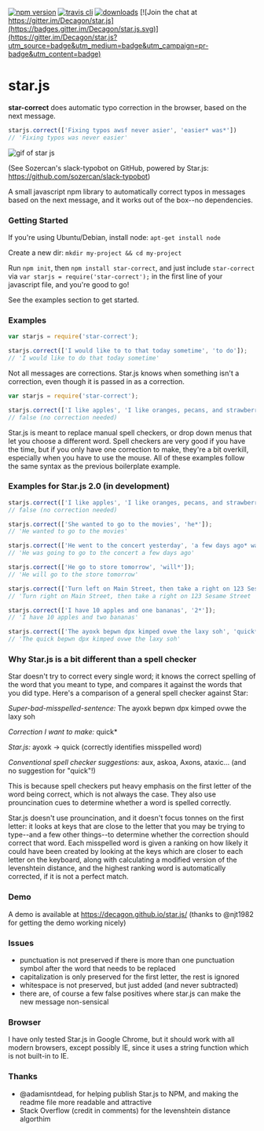 [![npm version](https://badge.fury.io/js/star-correct.svg)](https://badge.fury.io/js/star-correct)  [![travis cli](https://travis-ci.org/Decagon/star.js.svg)](https://travis-ci.org/Decagon/star.js/branches)  [![downloads](https://img.shields.io/npm/dm/star-correct.svg)](https://www.npmjs.com/package/star-correct) [![Join the chat at https://gitter.im/Decagon/star.js](https://badges.gitter.im/Decagon/star.js.svg)](https://gitter.im/Decagon/star.js?utm_source=badge&utm_medium=badge&utm_campaign=pr-badge&utm_content=badge)

# star.js

**star-correct** does automatic typo correction in the browser, based on the next message.
```javascript
starjs.correct(['Fixing typos awsf never asier', 'easier* was*'])
// 'Fixing typos was never easier'
```

![gif of star js](https://camo.githubusercontent.com/4103442ab23201042fa832cd81ce0cb29fab642e/687474703a2f2f692e696d6775722e636f6d2f31595745554f532e676966)

(See Sozercan's slack-typobot on GitHub, powered by Star.js: https://github.com/sozercan/slack-typobot)

A small javascript npm library to automatically correct typos in messages based on the next message, and it works out of the box--no dependencies.

### Getting Started

If you're using Ubuntu/Debian, install node: `apt-get install node`

Create a new dir: `mkdir my-project && cd my-project`

Run `npm init`, then `npm install star-correct`, and just include `star-correct` via `var starjs = require('star-correct');` in the first line of your javascript file, and you're good to go!

See the examples section to get started.

### Examples

```javascript
var starjs = require('star-correct');

starjs.correct(['I would like to to that today sometime', 'to do']);
// 'I would like to do that today sometime'
```

Not all messages are corrections. Star.js knows when something isn't a correction, even though it is passed in as a correction.
```javascript
var starjs = require('star-correct');

starjs.correct(['I like apples', 'I like oranges, pecans, and strawberries, too.']);
// false (no correction needed)
```

Star.js is meant to replace manual spell checkers, or drop down menus that let you choose a different word. Spell checkers are very good if you have the time, but if you only have one correction to make, they're a bit overkill, especially when you have to use the mouse. All of these examples follow the same syntax as the previous boilerplate example.

### Examples for Star.js 2.0 (in development)

```javascript
starjs.correct(['I like apples', 'I like oranges, pecans, and strawberries, too.']);
// false (no correction needed)

starjs.correct(['She wanted to go to the movies', 'he*']);
// 'He wanted to go to the movies'

starjs.correct(['He went to the concert yesterday', 'a few days ago* was going to go*']);
// 'He was going to go to the concert a few days ago'

starjs.correct(['He go to store tomorrow', 'will*']);
// 'He will go to the store tomorrow'

starjs.correct(['Turn left on Main Street, then take a right on 123 Sesame Street', 'turn right*']);
// 'Turn right on Main Street, then take a right on 123 Sesame Street

starjs.correct(['I have 10 apples and one bananas', '2*']);
// 'I have 10 apples and two bananas'

starjs.correct(['The ayoxk bepwn dpx kimped ovwe the laxy soh', 'quick**']);
// 'The quick bepwn dpx kimped ovwe the laxy soh'
```

### Why Star.js is a bit different than a spell checker

Star doesn't try to correct every single word; it knows the correct spelling of the word that you meant to type, and compares it against the words that you did type. Here's a comparison of a general spell checker against Star:

*Super-bad-misspelled-sentence:* The ayoxk bepwn dpx kimped ovwe the laxy soh

*Correction I want to make:* quick*

*Star.js:* ayoxk -> quick (correctly identifies misspelled word)

*Conventional spell checker suggestions:* aux, askoa, Axons, ataxic... (and no suggestion for "quick"!)

This is because spell checkers put heavy emphasis on the first letter of the word being correct, which is not always the case. They also use prouncination cues to determine whether a word is spelled correctly.

Star.js doesn't use prouncination, and it doesn't focus tonnes on the first letter: it looks at keys that are close to the letter that you may be trying to type--and a few other things--to determine whether the correction should correct that word. Each misspelled word is given a ranking on how likely it could have been created by looking at the keys which are closer to each letter on the keyboard, along with calculating a modified version of the levenshtein distance, and the highest ranking word is automatically corrected, if it is not a perfect match.

### Demo

A demo is available at https://decagon.github.io/star.js/ (thanks to @njt1982 for getting the demo working nicely)

### Issues

- punctuation is not preserved if there is more than one punctuation symbol after the word that needs to be replaced
- capitalization is only preserved for the first letter, the rest is ignored
- whitespace is not preserved, but just added (and never subtracted)
- there are, of course a few false positives where star.js can make the new message non-sensical

### Browser

I have only tested Star.js in Google Chrome, but it should work with all modern browsers, except possibly IE, since it uses a string function which is not built-in to IE.

### Thanks

- @adamisntdead, for helping publish Star.js to NPM, and making the readme file more readable and attractive
- Stack Overflow (credit in comments) for the levenshtein distance algorthim
